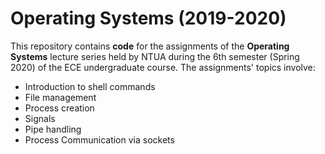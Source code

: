 # Operating Systems (2019-2020)

This repository contains **code** for the assignments of the **Operating Systems** lecture series held by NTUA during the 6th semester (Spring 2020) of the ECE undergraduate course. The assignments' topics involve:

- Introduction to shell commands
- File management
- Process creation
- Signals
- Pipe handling
- Process Communication via sockets
